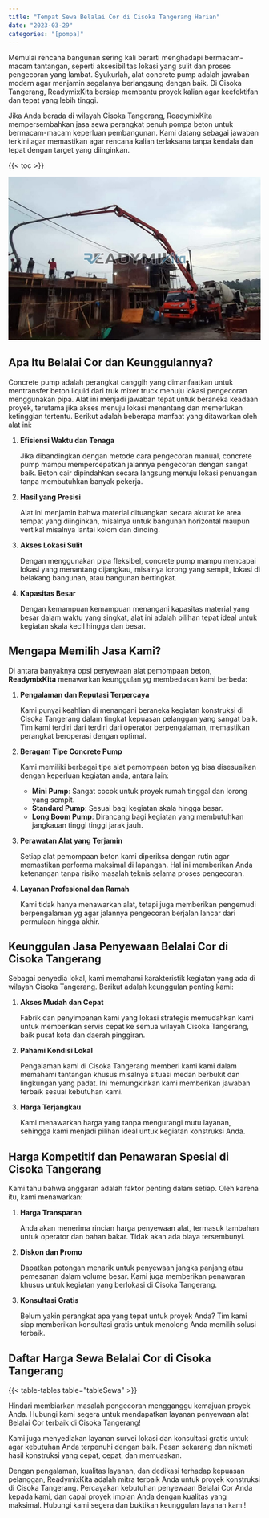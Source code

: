 ```yaml
---
title: "Tempat Sewa Belalai Cor di Cisoka Tangerang Harian"
date: "2023-03-29"
categories: "[pompa]"
---
```


Memulai rencana bangunan sering kali berarti menghadapi bermacam-macam tantangan, seperti aksesibilitas lokasi yang sulit dan proses pengecoran yang lambat. Syukurlah, alat concrete pump adalah jawaban modern agar menjamin segalanya berlangsung dengan baik. Di Cisoka Tangerang, ReadymixKita bersiap membantu proyek kalian agar keefektifan dan tepat yang lebih tinggi.

Jika Anda berada di wilayah Cisoka Tangerang, ReadymixKita mempersembahkan jasa sewa perangkat penuh pompa beton untuk bermacam-macam keperluan pembangunan. Kami datang sebagai jawaban terkini agar memastikan agar rencana kalian terlaksana tanpa kendala dan tepat dengan target yang diinginkan.

{{< toc >}}

![Tempat Sewa Belalai Cor di Cisoka Tangerang Harian](/images/pompa/sewa-pompa-03.jpg)

## Apa Itu Belalai Cor dan Keunggulannya?

Concrete pump adalah perangkat canggih yang dimanfaatkan untuk mentransfer beton liquid dari truk mixer truck menuju lokasi pengecoran menggunakan pipa. Alat ini menjadi jawaban tepat untuk beraneka keadaan proyek, terutama jika akses menuju lokasi menantang dan memerlukan ketinggian tertentu. Berikut adalah beberapa manfaat yang ditawarkan oleh alat ini:

1. **Efisiensi Waktu dan Tenaga**

   Jika dibandingkan dengan metode cara pengecoran manual, concrete pump mampu mempercepatkan jalannya pengecoran dengan sangat baik. Beton cair dipindahkan secara langsung menuju lokasi penuangan tanpa membutuhkan banyak pekerja.

2. **Hasil yang Presisi**

   Alat ini menjamin bahwa material dituangkan secara akurat ke area tempat yang diinginkan, misalnya untuk bangunan horizontal maupun vertikal misalnya lantai kolom dan dinding.

3. **Akses Lokasi Sulit**

   Dengan menggunakan pipa fleksibel, concrete pump mampu mencapai lokasi yang menantang dijangkau, misalnya lorong yang sempit, lokasi di belakang bangunan, atau bangunan bertingkat.

4. **Kapasitas Besar**

   Dengan kemampuan kemampuan menangani kapasitas material yang besar dalam waktu yang singkat, alat ini adalah pilihan tepat ideal untuk kegiatan skala kecil hingga dan besar.

## Mengapa Memilih Jasa Kami?

Di antara banyaknya opsi penyewaan alat pemompaan beton, **ReadymixKita** menawarkan keunggulan yg membedakan kami berbeda:

1. **Pengalaman dan Reputasi Terpercaya**

   Kami punyai keahlian di menangani beraneka kegiatan konstruksi di Cisoka Tangerang dalam tingkat kepuasan pelanggan yang sangat baik. Tim kami terdiri dari terdiri dari operator berpengalaman, memastikan perangkat beroperasi dengan optimal.

2. **Beragam Tipe Concrete Pump**

   Kami memiliki berbagai tipe alat pemompaan beton yg bisa disesuaikan dengan keperluan kegiatan anda, antara lain:
   - **Mini Pump**: Sangat cocok untuk proyek rumah tinggal dan lorong yang sempit.
   - **Standard Pump**: Sesuai bagi kegiatan skala hingga besar.
   - **Long Boom Pump**: Dirancang bagi kegiatan yang membutuhkan jangkauan tinggi tinggi jarak jauh.

3. **Perawatan Alat yang Terjamin**

   Setiap alat pemompaan beton kami diperiksa dengan rutin agar memastikan performa maksimal di lapangan. Hal ini memberikan Anda ketenangan tanpa risiko masalah teknis selama proses pengecoran.

4. **Layanan Profesional dan Ramah**

   Kami tidak hanya menawarkan alat, tetapi juga memberikan pengemudi berpengalaman yg agar jalannya pengecoran berjalan lancar dari permulaan hingga akhir.

## Keunggulan Jasa Penyewaan Belalai Cor di Cisoka Tangerang

Sebagai penyedia lokal, kami memahami karakteristik kegiatan yang ada di wilayah Cisoka Tangerang. Berikut adalah keunggulan penting kami:

1. **Akses Mudah dan Cepat**

   Fabrik dan penyimpanan kami yang lokasi strategis memudahkan kami untuk memberikan servis cepat ke semua wilayah Cisoka Tangerang, baik pusat kota dan daerah pinggiran.

2. **Pahami Kondisi Lokal**

   Pengalaman kami di Cisoka Tangerang memberi kami kami dalam memahami tantangan khusus misalnya situasi medan berbukit dan lingkungan yang padat. Ini memungkinkan kami memberikan jawaban terbaik sesuai kebutuhan kami.

3. **Harga Terjangkau**

   Kami menawarkan harga yang tanpa mengurangi mutu layanan, sehingga kami menjadi pilihan ideal untuk kegiatan konstruksi Anda.

## Harga Kompetitif dan Penawaran Spesial di Cisoka Tangerang

Kami tahu bahwa anggaran adalah faktor penting dalam setiap. Oleh karena itu, kami menawarkan:

1. **Harga Transparan**

   Anda akan menerima rincian harga penyewaan alat, termasuk tambahan untuk operator dan bahan bakar. Tidak akan ada biaya tersembunyi.

2. **Diskon dan Promo**

   Dapatkan potongan menarik untuk penyewaan jangka panjang atau pemesanan dalam volume besar. Kami juga memberikan penawaran khusus untuk kegiatan yang berlokasi di Cisoka Tangerang.

3. **Konsultasi Gratis**

   Belum yakin perangkat apa yang tepat untuk proyek Anda? Tim kami siap memberikan konsultasi gratis untuk menolong Anda memilih solusi terbaik.

## Daftar Harga Sewa Belalai Cor di Cisoka Tangerang

{{< table-tables table="tableSewa" >}}

Hindari membiarkan masalah pengecoran mengganggu kemajuan proyek Anda. Hubungi kami segera untuk mendapatkan layanan penyewaan alat Belalai Cor terbaik di Cisoka Tangerang!

Kami juga menyediakan layanan survei lokasi dan konsultasi gratis untuk agar kebutuhan Anda terpenuhi dengan baik. Pesan sekarang dan nikmati hasil konstruksi yang cepat, cepat, dan memuaskan.

Dengan pengalaman, kualitas layanan, dan dedikasi terhadap kepuasan pelanggan, ReadymixKita adalah mitra terbaik Anda untuk proyek konstruksi di Cisoka Tangerang. Percayakan kebutuhan penyewaan Belalai Cor Anda kepada kami, dan capai proyek impian Anda dengan kualitas yang maksimal. Hubungi kami segera dan buktikan keunggulan layanan kami!